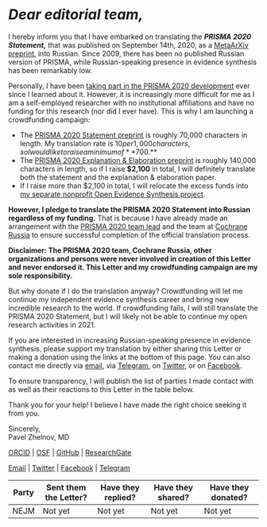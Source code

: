 # _Dear editorial team,_

I hereby inform you that I have embarked on translating the _**PRISMA 2020 Statement,**_ that was published on September 14th, 2020, as a [MetaArXiv preprint](https://doi.org/10.31222/osf.io/v7gm2), into Russian. Since 2009, there has been no published Russian version of PRISMA, while Russian-speaking presence in evidence synthesis has been remarkably low.

Personally, I have been [taking part in the PRISMA 2020 development](https://doi.org/10.17605/OSF.IO/MKCB5) ever since I learned about it. However, it is increasingly more difficult for me as I am a self-employed researcher with no institutional affiliations and have no funding for this research (nor did I ever have). This is why I am launching a crowdfunding campaign:

* The [PRISMA 2020 Statement preprint](https://doi.org/10.31222/osf.io/v7gm2) is roughly 70,000 characters in length. My translation rate is $10 per 1,000 characters, so I would like to raise a minimum of **$700.**
* The [PRISMA 2020 Explanation & Elaboration preprint](https://doi.org/10.31222/osf.io/gwdhk) is roughly 140,000 characters in length, so if I raise **$2,100** in total, I will definitely translate both the statement and the explanation & elaboration paper.
* If I raise more than $2,100 in total, I will relocate the excess funds into [my separate nonprofit Open Evidence Synthesis project](https://zheln.com).

**However, I pledge to translate the PRISMA 2020 Statement into Russian regardless of my funding.** That is because I have already made an arrangement with the [PRISMA 2020 team lead](https://twitter.com/mjpages) and the team at [Cochrane Russia](https://russia.cochrane.org) to ensure successful completion of the official translation process.

**Disclaimer: The PRISMA 2020 team, Cochrane Russia, other organizations and persons were never involved in creation of this Letter and never endorsed it. This Letter and my crowdfunding campaign are my sole responsibility.**

But why donate if I do the translation anyway? Crowdfunding will let me continue my independent evidence synthesis career and bring new incredible research to the world. If crowdfunding fails, I will still translate the PRISMA 2020 Statement, but I will likely not be able to continue my open research activities in 2021.

If you are interested in increasing Russian-speaking presence in evidence synthesis, please support my translation by either sharing this Letter or making a donation using the links at the bottom of this page. You can also contact me directly via [email](mailto:pavel@zheln.com), via [Telegram](https://t.me/drzhelnov), on [Twitter](https://twitter.com/drzhelnov), or on [Facebook](https://facebook.com/drzhelnov). 

To ensure transparency, I will publish the list of parties I made contact with as well as their reactions to this Letter in the table below.

Thank you for your help! I believe I have made the right choice seeking it from you.

Sincerely,
<br>
Pavel Zhelnov, MD

[ORCID](https://orcid.org/0000-0003-2767-5123) | [OSF](https://osf.io/9c83x) | [GitHub](https://github.com/pussiatoday) | [ResearchGate](https://researchgate.net/profile/Pavel_Zhelnov)

[Email](mailto:pavel@zheln.com) | [Twitter](https://twitter.com/drzhelnov) | [Facebook](https://facebook.com/drzhelnov) | [Telegram](https://t.me/drzhelnov)

| Party | Sent them the Letter? | Have they replied? | Have they shared? | Have they donated? |
|---|---|---|---|---|
| NEJM | Not yet | Not yet | Not yet | Not yet |
